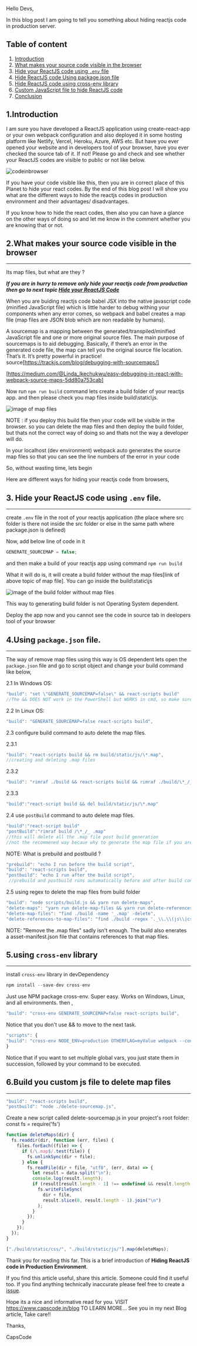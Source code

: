 Hello Devs,

In this blog post I am going to tell you something about hiding reactjs code in production server.

## Table of content

1. [Introduction](#introduction)
2. [What makes your source code visible in the browser](#what-makes-your-source-code-visible-in-the-browser)
3. [Hide your ReactJS code using `.env` file](#env-file-in-reactjs)
4. [Hide ReactJS code Using package.json file](#hide-reactjs-code-in-windows-and-linux)
5. [Hide ReactJS code using cross-env library](#cross-env-library-to-hide-reactjs-code)
6. [Custom JavaScript file to hide ReactJS code](#delete-map-file-in-reactjs)
7. [Conclusion](#conclusion)

## 1.Introduction <a name="introduction"></a>

I am sure you have developed a ReactJS application using create-react-app or your own webpack configuration and also deployed it in some hosting platform like Netlify, Vercel, Heroku, Azure, AWS etc.
But have you ever opened your website and in developers tool of your browser, have you ever checked the source tab of it.
If not! Please go and check and see whether your ReactJS codes are visible to public or not like below.

![codeinbrowser](https://raw.githubusercontent.com/CapsCode-Website/blogfiles/master/reactjs/how-to-hide-reactjs-code/1.JPG?raw=true)

If you have your code visible like this, then you are in correct place of this Planet to hide your react codes.
By the end of this blog post I will show you what are the different ways to hide the reactjs codes in production environment and their advantages/ disadvantages.

If you know how to hide the react codes, then also you can have a glance on the other ways of doing so and let me know in the comment whether you are knowing that or not.

## 2.What makes your source code visible in the browser <a name="map-file-in-reactjs"></a>

---

Its map files, but what are they ?

**_If you are in hurry to remove only hide your reactjs code from production then go to next topic [Hide your ReactJS Code](#env-file-in-reactjs)_**

When you are buiding reactjs code babel JSX into the native javascript code (minified JavaScript file) which is little harder to debug withing your components when any error comes, so webpack and babel creates a map file (map files are JSON blob which are non readable by humans).

A sourcemap is a mapping between the generated/transpiled/minified JavaScript file and one or more original source files. The main purpose of sourcemaps is to aid debugging. Basically, if there’s an error in the generated code file, the map can tell you the original source file location. That’s it. It’s pretty powerful in practice!
source[https://trackjs.com/blog/debugging-with-sourcemaps/]

[https://medium.com/@Linda_Ikechukwu/easy-debugging-in-react-with-webpack-source-maps-5dd80a753cab]

Now run `npm run build` command lets create a build folder of your reactjs app.
and then please check you map files inside build\static\js.

![image of map files](https://raw.githubusercontent.com/CapsCode-Website/blogfiles/master/reactjs/how-to-hide-reactjs-code/2.JPG?raw=true)

NOTE : if you deploy this build file then your code will be visible in the browser.
so you can delete the map files and then deploy the build folder, but thats not the correct way of doing so and thats not the way a developer will do.

In your localhost (dev environment) webpack auto generates the source map files so that you can see the line numbers of the error in your code

So, without wasting time, lets begin

Here are different ways for hiding your reactjs code from browsers,

## 3. Hide your ReactJS code using `.env` file. <a name="env-file-in-reactjs"></a>

---

create `.env` file in the root of your reactjs application (the place where src folder is there not inside the src folder or else in the same path where package.json is defined)

Now, add below line of code in it

```javascript
GENERATE_SOURCEMAP = false;
```

and then make a build of your reactjs app using command `npm run build`

What it will do is, it will create a build folder without the map files[link of above topic of map file]. You can go inside the build\static\js

![image of the build folder without map files](https://raw.githubusercontent.com/CapsCode-Website/blogfiles/master/reactjs/how-to-hide-reactjs-code/3.JPG?raw=true)

This way to generating build folder is not Operating System dependent.

Deploy the app now and you cannot see the code in source tab in deelopers tool of your browser

## 4.Using `package.json` file. <a name="hide-reactjs-code-in-windows-and-linux"></a>

---

The way of remove map files using this way is OS dependent
lets open the `package.json` file and go to script object and change your build command like below,

2.1 In Windows OS:

```javascript
"build": "set \"GENERATE_SOURCEMAP=false\" && react-scripts build"
//The && DOES NOT work in the PowerShell but WORKS in cmd, so make sure in which CLI you are writing npm run build
```

2.2 In Linux OS:

```javascript
"build": "GENERATE_SOURCEMAP=false react-scripts build",
```

2.3 configure build command to auto delete the map files.

2.3.1

```js
"build": "react-scripts build && rm build/static/js/\*.map",
//creating and deleting .map files
```

2.3.2

```js
"build": "rimraf ./build && react-scripts build && rimraf ./build/\*_/_.map"
```

2.3.3

```js
"build":"react-script build && del build/static/js/\*.map"
```

2.4 use `postBuild` command to auto delete map files.

```js
"build":"react-script build"
"postBuild":"rimraf build /\*_/_ .map"
//this will delete all the .map file post build generation
//not the recommened way becaue why to generate the map file if you are deleting it again

```

NOTE: What is prebuild and postbuild ?

```js
"prebuild": "echo I run before the build script",
"build": "react-scripts build",
"postbuild": "echo I run after the build script",
 //prebuild and postbuild runs automatically before and after build command respectively
```

2.5 using regex to delete the map files from build folder

```js
"build": "node scripts/build.js && yarn run delete-maps",
"delete-maps": "yarn run delete-map-files && yarn run delete-references-to-map-files",
"delete-map-files": "find ./build -name '_.map' -delete",
"delete-references-to-map-files": "find ./build -regex '._\\.\\(js\\|css\\)' -exec sed -i -E '\\/[\\*\\/]#\\ssourceMappingURL=main(\\.[0-9a-f]+)?\\.(css|js)\\.map(\\\*\\/)?/g' {} +"
```

NOTE: "Remove the .map files" sadly isn't enough. The build also enerates a asset-manifest.json file that contains references to that map files.

## 5.using `cross-env` library <a name="cross-env-library-to-hide-reactjs-code"></a>

---

install `cross-env` library in devDependency

```js
npm install --save-dev cross-env
```

Just use NPM package cross-env. Super easy. Works on Windows, Linux, and all environments.
then ,

```js
"build": "cross-env GENERATE_SOURCEMAP=false react-scripts build",
```

Notice that you don't use && to move to the next task.

```js
"scripts": {
"build": "cross-env NODE_ENV=production OTHERFLAG=myValue webpack --config build/webpack.config.js"
}
```

Notice that if you want to set multiple global vars, you just state them in succession, followed by your command to be executed.

## 6.Build you custom js file to delete map files <a name="delete-map-file-in-reactjs"></a>

---

```js
"build": "react-scripts build",
"postbuild": "node ./delete-sourcemap.js",
```

Create a new script called delete-sourcemap.js in your project's root folder:
const fs = require('fs')

```javascript
function deleteMaps(dir) {
  fs.readdir(dir, function (err, files) {
    files.forEach((file) => {
      if (/\.map$/.test(file)) {
        fs.unlinkSync(dir + file);
      } else {
        fs.readFile(dir + file, "utf8", (err, data) => {
          let result = data.split("\n");
          console.log(result.length);
          if (result[result.length - 1] !== undefined && result.length > 1) {
            fs.writeFileSync(
              dir + file,
              result.slice(0, result.length - 1).join("\n")
            );
          }
        });
      }
    });
  });
}

["./build/static/css/", "./build/static/js/"].map(deleteMaps);
```

Thank you for reading this far. This is a brief introduction of **Hiding ReactJS code in Production Environment**.

If you find this article useful, share this article. Someone could find it useful too. If you find anything technically inaccurate please feel free to create a [issue](https://github.com/CapsCode-Website/blogfiles/issues).

Hope its a nice and informative read for you.
VISIT https://www.capscode.in/blog TO LEARN MORE...
See you in my next Blog article, Take care!!

Thanks,

CapsCode
